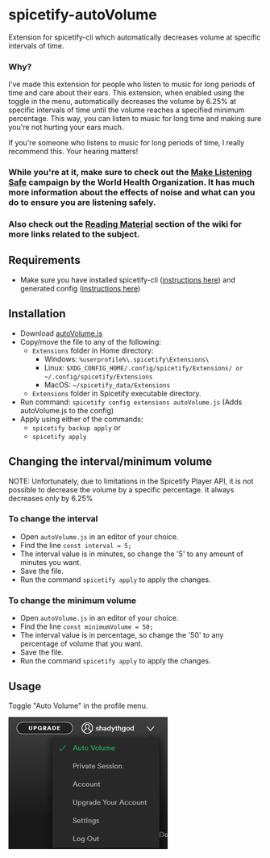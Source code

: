 # spicetify-autoVolume
Extension for spicetify-cli which automatically decreases volume at specific intervals of time.

### Why?
I've made this extension for people who listen to music for long periods of time and care about their ears. This extension, when enabled using the toggle in the menu, automatically decreases the volume by 6.25% at specific intervals of time until the volume reaches a specified minimum percentage. This way, you can listen to music for long time and making sure you're not hurting your ears much.

If you're someone who listens to music for long periods of time, I really recommend this. Your hearing matters!

### While you're at it, make sure to check out the **[Make Listening Safe](http://www.who.int/pbd/deafness/activities/MLS_Brochure_English_lowres_for_web.pdf?ua=1)** campaign by the World Health Organization. It has much more information about the effects of noise and what can you do to ensure you are listening safely.
### Also check out the [Reading Material](https://github.com/ShadyThGod/spicetify-autoVolume/wiki/Reading-Material) section of the wiki for more links related to the subject.

## Requirements
- Make sure you have installed spicetify-cli ([instructions here](https://github.com/khanhas/spicetify-cli/wiki/Installation)) and generated config ([instructions here](https://github.com/khanhas/spicetify-cli/wiki/Basic-Usage))

## Installation
- Download [autoVolume.js](https://github.com/ShadyThGod/spicetify-autoVolume/raw/master/autoVolume.js)
- Copy/move the file to any of the following:
  - `Extensions` folder in Home directory:
    - Windows: `%userprofile%\.spicetify\Extensions\`
    - Linux: `$XDG_CONFIG_HOME/.config/spicetify/Extensions/ or ~/.config/spicetify/Extensions`
    - MacOS: `~/spicetify_data/Extensions`
  - `Extensions` folder in Spicetify executable directory.
- Run command: `spicetify config extensions autoVolume.js` (Adds autoVolume.js to the config)
- Apply using either of the commands:
  - `spicetify backup apply`
  or
  - `spicetify apply`

## Changing the interval/minimum volume

NOTE: Unfortunately, due to limitations in the Spicetify Player API, it is not possible to decrease the volume by a specific percentage. It always decreases only by 6.25%

### To change the interval

- Open `autoVolume.js` in an editor of your choice.
- Find the line `const interval = 5;`
- The interval value is in minutes, so change the '5' to any amount of minutes you want.
- Save the file.
- Run the command `spicetify apply` to apply the changes.

### To change the minimum volume

- Open `autoVolume.js` in an editor of your choice.
- Find the line `const minimumVolume = 50;`
- The interval value is in percentage, so change the '50' to any percentage of volume that you want.
- Save the file.
- Run the command `spicetify apply` to apply the changes.

## Usage
Toggle "Auto Volume" in the profile menu.

![autoVolume Screenshot](https://github.com/ShadyThGod/spicetify-autoVolume/raw/master/autoVolume-screenshot.png)
